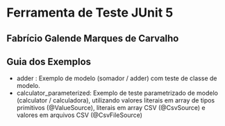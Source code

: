 # Ferramenta de Teste JUnit 5

## Fabrício Galende Marques de Carvalho

## Guia dos Exemplos

* adder : Exemplo de modelo (somador / adder) com teste de classe de modelo.
* calculator_parameterized: Exemplo de teste parametrizado de modelo 
(calculator / calculadora), utilizando valores literais em array de tipos
primitivos (@ValueSource), literais em array CSV (@CsvSource) e valores em arquivos CSV (@CsvFileSource)